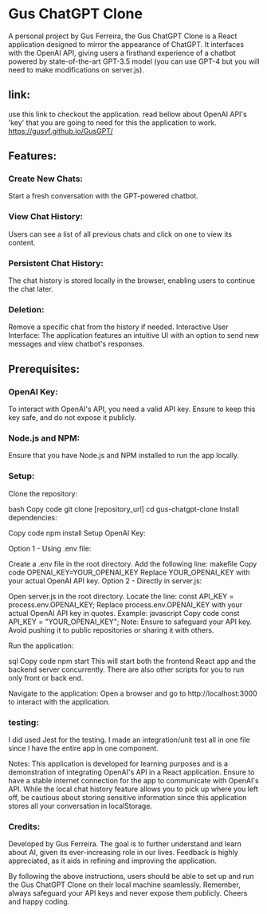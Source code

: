 # Gus ChatGPT Clone
A personal project by Gus Ferreira, the Gus ChatGPT Clone is a React application designed to mirror the appearance of ChatGPT. It interfaces with the OpenAI API, giving users a firsthand experience of a chatbot powered by state-of-the-art GPT-3.5 model (you can use GPT-4 but you will need to make modifications on server.js).

## link:
use this link to checkout the application. 
read bellow about OpenAI API's 'key' that you are going to need for this the application to work. 
https://gusvf.github.io/GusGPT/

## Features:
### Create New Chats: 
Start a fresh conversation with the GPT-powered chatbot.

### View Chat History:
 Users can see a list of all previous chats and click on one to view its content.
### Persistent Chat History:
The chat history is stored locally in the browser, enabling users to continue the chat later.
### Deletion: 
Remove a specific chat from the history if needed.
Interactive User Interface: The application features an intuitive UI with an option to send new messages and view chatbot's responses.
## Prerequisites:
### OpenAI Key:
 To interact with OpenAI's API, you need a valid API key. Ensure to keep this key safe, and do not expose it publicly.
### Node.js and NPM:
Ensure that you have Node.js and NPM installed to run the app locally.
### Setup:
Clone the repository:

bash
Copy code
git clone [repository_url]
cd gus-chatgpt-clone
Install dependencies:

Copy code
npm install
Setup OpenAI Key:

Option 1 - Using .env file:

Create a .env file in the root directory.
Add the following line:
makefile
Copy code
OPENAI_KEY=YOUR_OPENAI_KEY
Replace YOUR_OPENAI_KEY with your actual OpenAI API key.
Option 2 - Directly in server.js:

Open server.js in the root directory.
Locate the line: const API_KEY = process.env.OPENAI_KEY;
Replace process.env.OPENAI_KEY with your actual OpenAI API key in quotes. Example:
javascript
Copy code
const API_KEY = "YOUR_OPENAI_KEY";
Note: Ensure to safeguard your API key. Avoid pushing it to public repositories or sharing it with others.

Run the application:

sql
Copy code
npm start
This will start both the frontend React app and the backend server concurrently.
There are also other scripts for you to run only front or back end. 

Navigate to the application: Open a browser and go to http://localhost:3000 to interact with the application.

### testing: 
I did used Jest for the testing. 
I made an integration/unit test all in one file since I have the entire app in one component. 

Notes:
This application is developed for learning purposes and is a demonstration of integrating OpenAI's API in a React application.
Ensure to have a stable internet connection for the app to communicate with OpenAI's API.
While the local chat history feature allows you to pick up where you left off, be cautious about storing sensitive information since this application stores all your conversation in localStorage.
### Credits:
Developed by Gus Ferreira. The goal is to further understand and learn about AI, given its ever-increasing role in our lives. Feedback is highly appreciated, as it aids in refining and improving the application.

By following the above instructions, users should be able to set up and run the Gus ChatGPT Clone on their local machine seamlessly. Remember, always safeguard your API keys and never expose them publicly. 
Cheers and happy coding. 
